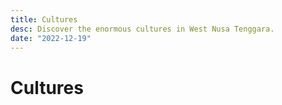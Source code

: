 ```yaml
---
title: Cultures
desc: Discover the enormous cultures in West Nusa Tenggara.
date: "2022-12-19"
---
```


# Cultures